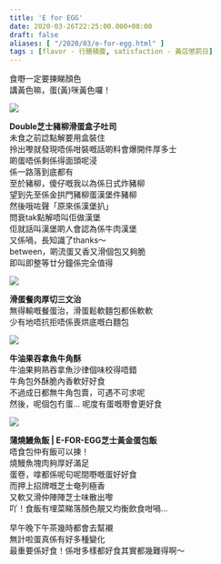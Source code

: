 ```yaml
---
title: 'E for EGG'
date: 2020-03-26T22:25:00.000+08:00
draft: false
aliases: [ "/2020/03/e-for-egg.html" ]
tags : [flavor - 行膳積腹, satisfaction - 黃店懲罰日]
---
```


食嘢一定要揀睇顏色  
講黃色嘛，蛋(黃)咪黃色囉！  

![](/images/eforegg.jpg)

**Double芝士豬柳滑蛋盒子吐司**  
未食之前諗點解要用盒裝住  
拎出嚟就發現唔係咁裝嘅話啲料會爆開件厚多士  
啲蛋唔係剩係得面頭呢浸  
係一路落到底都有  
至於豬柳，傻仔嘅我以為係日式炸豬柳  
望到先至係金拱門豬柳蛋漢堡件豬柳  
然後哦咗聲「原來係漢堡扒」  
問衰tak點解唔叫佢做漢堡  
佢就話叫漢堡啲人會認為係牛肉漢堡  
又係喎，長知識了thanks～  
between，啲流蛋又香又滑個包又夠脆  
即叫即整等廿分鐘係完全值得  

![](/images/eforegg1.jpg)

**滑蛋餐肉厚切三文治**  
無得輸嘅餐蛋治，滑蛋鬆軟麵包都係軟軟  
少有地唔抗拒唔係喪烘底嘅白麵包  

![](/images/eforegg2.jpg)

**牛油果吞拿魚牛角酥**  
牛油果夠熟吞拿魚沙律個味校得唔錯  
牛角包外酥脆內香軟好好食  
不過成日都無牛角包賣，可遇不可求呢  
然後，呢個包冇蛋... 呢度有蛋嘅嘢會更好食  

![](/images/eforegg3.jpg)

**蒲燒鰻魚飯 | E-FOR-EGG芝士黃金蛋包飯**  
唔食包仲有飯可以揀！  
燒鰻魚塊肉夠厚好滿足  
蛋卷，嗱都係呢句呢間嘢嘅蛋好好食  
而押上招牌嘅芝士奄列極香  
又軟又滑仲陣陣芝士味散出嚟  
吖！食飯有埋菜睇落顏色靚又均衡飲食咁喎...  
  
早午晚下午茶幾時都會去幫襯  
無計啦蛋真係有好多種變化  
最重要係好食！係咁多樣都好食其實都幾難得啊～
